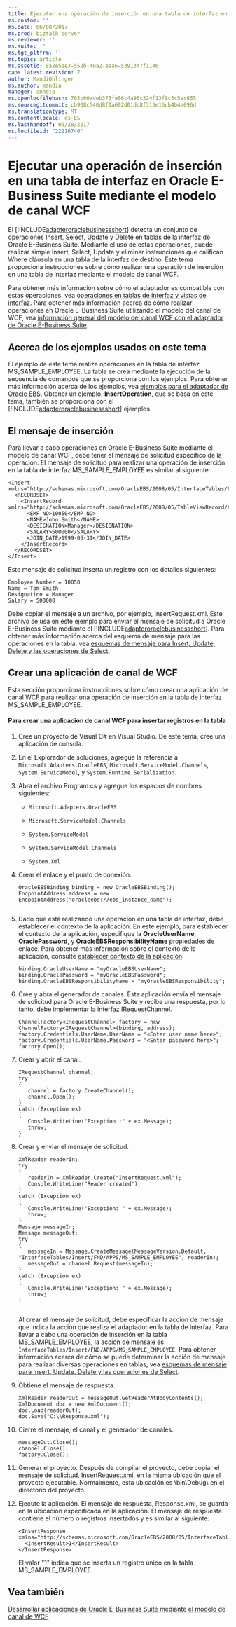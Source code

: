 ```yaml
---
title: Ejecutar una operación de inserción en una tabla de interfaz en Oracle E-Business Suite mediante el modelo de canal WCF | Documentos de Microsoft
ms.custom: ''
ms.date: 06/08/2017
ms.prod: biztalk-server
ms.reviewer: ''
ms.suite: ''
ms.tgt_pltfrm: ''
ms.topic: article
ms.assetid: 8a2e5ee3-552b-40a2-aaa6-5391347f1146
caps.latest.revision: 7
author: MandiOhlinger
ms.author: mandia
manager: anneta
ms.openlocfilehash: 703b00adeb373fe66c4a96c324f13f9c3c5ec655
ms.sourcegitcommit: cb908c540d8f1a692d01dc8f313e16cb4b4e696d
ms.translationtype: MT
ms.contentlocale: es-ES
ms.lasthandoff: 09/20/2017
ms.locfileid: "22216740"
---
```

# <a name="run-an-insert-operation-on-an-interface-table-in-oracle-e-business-suite-using-the-wcf-channel-model"></a>Ejecutar una operación de inserción en una tabla de interfaz en Oracle E-Business Suite mediante el modelo de canal WCF
El [!INCLUDE[adapteroraclebusinessshort](../../includes/adapteroraclebusinessshort-md.md)] detecta un conjunto de operaciones Insert, Select, Update y Delete en tablas de la interfaz de Oracle E-Business Suite. Mediante el uso de estas operaciones, puede realizar simple Insert, Select, Update y eliminar instrucciones que califican Where cláusula en una tabla de la interfaz de destino. Este tema proporciona instrucciones sobre cómo realizar una operación de inserción en una tabla de interfaz mediante el modelo de canal WCF.  
  
 Para obtener más información sobre cómo el adaptador es compatible con estas operaciones, vea [operaciones en tablas de interfaz y vistas de interfaz](../../adapters-and-accelerators/adapter-oracle-ebs/operations-on-interface-tables-and-interface-views.md). Para obtener más información acerca de cómo realizar operaciones en Oracle E-Business Suite utilizando el modelo del canal de WCF, vea [información general del modelo del canal WCF con el adaptador de Oracle E-Business Suite](../../adapters-and-accelerators/adapter-oracle-ebs/overview-of-the-wcf-channel-model-with-the-oracle-e-business-suite-adapter.md).  
  
## <a name="about-the-examples-used-in-this-topic"></a>Acerca de los ejemplos usados en este tema  
 El ejemplo de este tema realiza operaciones en la tabla de interfaz MS_SAMPLE_EMPLOYEE. La tabla se crea mediante la ejecución de la secuencia de comandos que se proporciona con los ejemplos. Para obtener más información acerca de los ejemplos, vea [ejemplos para el adaptador de Oracle EBS](../../adapters-and-accelerators/adapter-oracle-ebs/samples-for-the-oracle-ebs-adapter.md). Obtener un ejemplo, **InsertOperation**, que se basa en este tema, también se proporciona con el [!INCLUDE[adapteroraclebusinessshort](../../includes/adapteroraclebusinessshort-md.md)] ejemplos.  
  
## <a name="the-insert-message"></a>El mensaje de inserción  
 Para llevar a cabo operaciones en Oracle E-Business Suite mediante el modelo de canal WCF, debe tener el mensaje de solicitud específico de la operación. El mensaje de solicitud para realizar una operación de inserción en la tabla de interfaz MS_SAMPLE_EMPLOYEE es similar al siguiente:  
  
```  
<Insert xmlns="http://schemas.microsoft.com/OracleEBS/2008/05/InterfaceTables/FND/APPS/MS_SAMPLE_EMPLOYEE">  
  <RECORDSET>  
    <InsertRecord xmlns="http://schemas.microsoft.com/OracleEBS/2008/05/TableViewRecord/APPS/MS_SAMPLE_EMPLOYEE">  
      <EMP_NO>10050</EMP_NO>  
      <NAME>John Smith</NAME>  
      <DESIGNATION>Manager</DESIGNATION>  
      <SALARY>500000</SALARY>  
      <JOIN_DATE>1999-05-31</JOIN_DATE>  
    </InsertRecord>  
  </RECORDSET>  
</Insert>  
```  
  
 Este mensaje de solicitud inserta un registro con los detalles siguientes:  
  
```  
Employee Number = 10050  
Name = Tom Smith  
Designation = Manager  
Salary = 500000  
```  
  
 Debe copiar el mensaje a un archivo, por ejemplo, InsertRequest.xml. Este archivo se usa en este ejemplo para enviar el mensaje de solicitud a Oracle E-Business Suite mediante el [!INCLUDE[adapteroraclebusinessshort](../../includes/adapteroraclebusinessshort-md.md)]. Para obtener más información acerca del esquema de mensaje para las operaciones en la tabla, vea [esquemas de mensaje para Insert, Update, Delete y las operaciones de Select](../../adapters-and-accelerators/adapter-oracle-ebs/message-schemas-for-insert-update-delete-and-select-operations.md).  
  
## <a name="creating-a-wcf-channel-application"></a>Crear una aplicación de canal de WCF  
 Esta sección proporciona instrucciones sobre cómo crear una aplicación de canal WCF para realizar una operación de inserción en la tabla de interfaz MS_SAMPLE_EMPLOYEE.  
  
#### <a name="to-create-a-wcf-channel-application-for-inserting-records-into-the-table"></a>Para crear una aplicación de canal WCF para insertar registros en la tabla  
  
1.  Cree un proyecto de Visual C# en Visual Studio. De este tema, cree una aplicación de consola.  
  
2.  En el Explorador de soluciones, agregue la referencia a `Microsoft.Adapters.OracleEBS`, `Microsoft.ServiceModel.Channels`, `System.ServiceModel`, y `System.Runtime.Serialization`.  
  
3.  Abra el archivo Program.cs y agregue los espacios de nombres siguientes:  
  
    -   `Microsoft.Adapters.OracleEBS`  
  
    -   `Microsoft.ServiceModel.Channels`  
  
    -   `System.ServiceModel`  
  
    -   `System.ServiceModel.Channels`  
  
    -   `System.Xml`  
  
4.  Crear el enlace y el punto de conexión.  
  
    ```  
    OracleEBSBinding binding = new OracleEBSBinding();  
    EndpointAddress address = new EndpointAddress("oracleebs://ebs_instance_name");  
  
    ```  
  
5.  Dado que está realizando una operación en una tabla de interfaz, debe establecer el contexto de la aplicación. En este ejemplo, para establecer el contexto de la aplicación, especifique la **OracleUserName**, **OraclePassword**, y **OracleEBSResponsibilityName** propiedades de enlace. Para obtener más información sobre el contexto de la aplicación, consulte [establecer contexto de la aplicación](../../adapters-and-accelerators/adapter-oracle-ebs/set-application-context.md).  
  
    ```  
    binding.OracleUserName = "myOracleEBSUserName";  
    binding.OraclePassword = "myOracleEBSPassword";  
    binding.OracleEBSResponsibilityName = "myOracleEBSResponsibility";  
    ```  
  
6.  Cree y abra el generador de canales. Esta aplicación envía el mensaje de solicitud para Oracle E-Business Suite y recibe una respuesta, por lo tanto, debe implementar la interfaz IRequestChannel.  
  
    ```  
    ChannelFactory<IRequestChannel> factory = new ChannelFactory<IRequestChannel>(binding, address);  
    factory.Credentials.UserName.UserName = "<Enter user name here>";  
    factory.Credentials.UserName.Password = "<Enter password here>";  
    factory.Open();  
    ```  
  
7.  Crear y abrir el canal.  
  
    ```  
    IRequestChannel channel;  
    try  
    {  
       channel = factory.CreateChannel();  
       channel.Open();  
    }  
    catch (Exception ex)  
    {  
       Console.WriteLine("Exception :" + ex.Message);  
       throw;  
    }  
    ```  
  
8.  Crear y enviar el mensaje de solicitud.  
  
    ```  
    XmlReader readerIn;  
    try  
    {  
       readerIn = XmlReader.Create("InsertRequest.xml");  
       Console.WriteLine("Reader created");  
    }  
    catch (Exception ex)  
    {  
       Console.WriteLine("Exception: " + ex.Message);  
       throw;  
    }  
    Message messageIn;  
    Message messageOut;  
    try  
    {  
       messageIn = Message.CreateMessage(MessageVersion.Default, "InterfaceTables/Insert/FND/APPS/MS_SAMPLE_EMPLOYEE", readerIn);  
       messageOut = channel.Request(messageIn);  
    }  
    catch (Exception ex)  
    {  
       Console.WriteLine("Exception: " + ex.Message);  
       throw;  
    }  
  
    ```  
  
     Al crear el mensaje de solicitud, debe especificar la acción de mensaje que indica la acción que realiza el adaptador en la tabla de interfaz. Para llevar a cabo una operación de inserción en la tabla MS_SAMPLE_EMPLOYEE, la acción de mensaje es `InterfaceTables/Insert/FND/APPS/MS_SAMPLE_EMPLOYEE`. Para obtener información acerca de cómo se puede determinar la acción de mensaje para realizar diversas operaciones en tablas, vea [esquemas de mensaje para Insert, Update, Delete y las operaciones de Select](../../adapters-and-accelerators/adapter-oracle-ebs/message-schemas-for-insert-update-delete-and-select-operations.md).  
  
9. Obtiene el mensaje de respuesta.  
  
    ```  
    XmlReader readerOut = messageOut.GetReaderAtBodyContents();  
    XmlDocument doc = new XmlDocument();  
    doc.Load(readerOut);  
    doc.Save("C:\\Response.xml");  
    ```  
  
10. Cierre el mensaje, el canal y el generador de canales.  
  
    ```  
    messageOut.Close();  
    channel.Close();  
    factory.Close();  
    ```  
  
11. Generar el proyecto. Después de compilar el proyecto, debe copiar el mensaje de solicitud, InsertRequest.xml, en la misma ubicación que el proyecto ejecutable. Normalmente, esta ubicación es \bin\Debug\ en el directorio del proyecto.  
  
12. Ejecute la aplicación. El mensaje de respuesta, Response.xml, se guarda en la ubicación especificada en la aplicación. El mensaje de respuesta contiene el número o registros insertados y es similar al siguiente:  
  
    ```  
    <InsertResponse xmlns="http://schemas.microsoft.com/OracleEBS/2008/05/InterfaceTables/FND/APPS/MS_SAMPLE_EMPLOYEE">  
      <InsertResult>1</InsertResult>  
    </InsertResponse>  
    ```  
  
     El valor "1" indica que se inserta un registro único en la tabla MS_SAMPLE_EMPLOYEE.  
  
## <a name="see-also"></a>Vea también  
 [Desarrollar aplicaciones de Oracle E-Business Suite mediante el modelo de canal de WCF](../../adapters-and-accelerators/adapter-oracle-ebs/develop-oracle-e-business-suite-applications-using-the-wcf-channel-model.md)